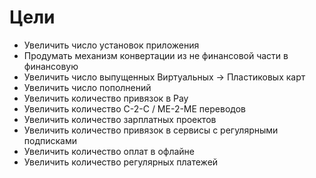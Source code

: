 # Цели

- Увеличить число установок приложения
- Продумать механизм конвертации из не финансовой части в финансовую
- Увеличить число выпущенных Виртуальных → Пластиковых карт
- Увеличить число пополнений
- Увеличить количество привязок в Pay
- Увеличить количество C-2-C / ME-2-ME переводов
- Увеличить количество зарплатных проектов
- Увеличить количество привязок в сервисы с регулярными подписками
- Увеличить количество оплат в офлайне
- Увеличить количество регулярных платежей